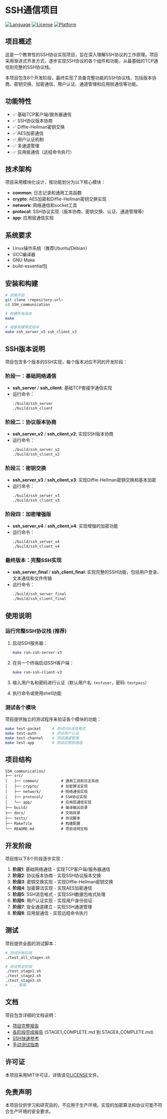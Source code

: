 # SSH通信项目

[![Language](https://img.shields.io/badge/language-C-blue.svg)](https://en.wikipedia.org/wiki/C_(programming_language))
[![License](https://img.shields.io/badge/license-MIT-blue.svg)](LICENSE)
[![Platform](https://img.shields.io/badge/platform-Linux-lightgrey.svg)](#)

## 项目概述

这是一个教育性的SSH协议实现项目，旨在深入理解SSH协议的工作原理。项目采用渐进式开发方式，逐步实现SSH协议的各个组件和功能，从最基础的TCP通信到完整的SSH协议栈。

本项目包含8个开发阶段，最终实现了具备完整功能的SSH协议栈，包括版本协商、密钥交换、加密通信、用户认证、通道管理和应用层通信等功能。

## 功能特性

- ✅ 基础TCP客户端/服务器通信
- ✅ SSH协议版本协商
- ✅ Diffie-Hellman密钥交换
- ✅ AES加密通信
- ✅ 用户认证机制
- ✅ 多通道管理
- ✅ 应用层通信（远程命令执行）

## 技术架构

项目采用模块化设计，按功能划分为以下核心模块：

- **common**: 日志记录和通用工具函数
- **crypto**: AES加密和Diffie-Hellman密钥交换实现
- **network**: 网络通信和socket工具
- **protocol**: SSH协议实现（版本协商、密钥交换、认证、通道管理等）
- **app**: 应用层通信实现

## 系统要求

- Linux操作系统（推荐Ubuntu/Debian）
- GCC编译器
- GNU Make
- build-essential包

## 安装和构建

```bash
# 克隆项目
git clone <repository-url>
cd SSH_communication

# 构建所有版本
make

# 或者构建特定版本
make ssh_server_v3 ssh_client_v3
```

## SSH版本说明

项目包含多个版本的SSH实现，每个版本对应不同的开发阶段：

### 阶段一：基础网络通信
- **ssh_server** / **ssh_client**: 基础TCP套接字通信实现
- 运行命令：
  ```bash
  ./build/ssh_server
  ./build/ssh_client
  ```

### 阶段二：协议版本协商
- **ssh_server_v2** / **ssh_client_v2**: 实现SSH版本协商
- 运行命令：
  ```bash
  ./build/ssh_server_v2
  ./build/ssh_client_v2
  ```

### 阶段三：密钥交换
- **ssh_server_v3** / **ssh_client_v3**: 实现Diffie-Hellman密钥交换和基本加密
- 运行命令：
  ```bash
  ./build/ssh_server_v3
  ./build/ssh_client_v3
  ```

### 阶段四：加密增强版
- **ssh_server_v4** / **ssh_client_v4**: 实现增强的加密功能
- 运行命令：
  ```bash
  ./build/ssh_server_v4
  ./build/ssh_client_v4
  ```

### 最终版本：完整SSH实现
- **ssh_server_final** / **ssh_client_final**: 实现完整的SSH功能，包括用户登录、文本通信和文件传输
- 运行命令：
  ```bash
  ./build/ssh_server_final
  ./build/ssh_client_final
  ```

## 使用说明

### 运行完整SSH协议栈 (推荐)

1. 启动SSH服务器：
   ```bash
   make run-ssh-server-v3
   ```

2. 在另一个终端启动SSH客户端：
   ```bash
   make run-ssh-client-v3
   ```

3. 输入用户名和密码进行认证（默认用户名: `testuser`，密码: `testpass`）

4. 执行命令或使用shell功能

### 测试各个模块

项目提供独立的测试程序来验证各个模块的功能：

```bash
make test-packet     # 测试SSH消息格式
make test-auth       # 测试用户认证
make test-channel    # 测试通道管理
make test-app        # 测试应用层通信
```

## 项目结构

```
SSH_communication/
├── src/
│   ├── common/          # 通用工具和日志系统
│   ├── crypto/          # 加密算法实现
│   ├── network/         # 网络通信实现
│   ├── protocol/        # SSH协议实现
│   └── app/             # 应用层通信实现
├── build/               # 编译输出目录
├── docs/                # 文档目录
├── tests/               # 测试脚本
├── Makefile             # 构建配置
└── README.md            # 项目说明文档
```

## 开发阶段

项目按以下8个阶段逐步实现：

1. **阶段1**: 基础网络通信 - 实现TCP客户端/服务器通信
2. **阶段2**: 协议版本协商 - 实现SSH协议版本交换
3. **阶段3**: 密钥交换实现 - 实现Diffie-Hellman密钥交换
4. **阶段4**: 加密算法实现 - 实现AES加密通信
5. **阶段5**: SSH消息格式 - 实现SSH数据包格式处理
6. **阶段6**: 用户认证实现 - 实现用户身份验证
7. **阶段7**: 安全通道建立 - 实现SSH通道管理
8. **阶段8**: 应用层通信 - 实现远程命令执行

## 测试

项目提供全面的测试脚本：

```bash
# 测试所有阶段
./test_all_stages.sh

# 测试特定阶段
./test_stage1.sh
./test_stage2.sh
./test_stage3.sh
# ... 等等
```

## 文档

项目包含详细的文档说明：

- [项目完整报告](PROJECT_COMPLETE_REPORT.md)
- [各阶段完成报告](STAGE1_COMPLETE.md) (STAGE1_COMPLETE.md 到 STAGE8_COMPLETE.md)
- [SSH快速参考](SSH_QUICK_REFERENCE.md)
- [手动测试指南](SSH_MANUAL_TESTING_GUIDE.md)

## 许可证

本项目采用MIT许可证，详情请见[LICENSE](LICENSE)文件。

## 免责声明

本项目仅供学习和研究目的，不应用于生产环境。实现的加密算法和协议可能不符合生产环境的安全要求。